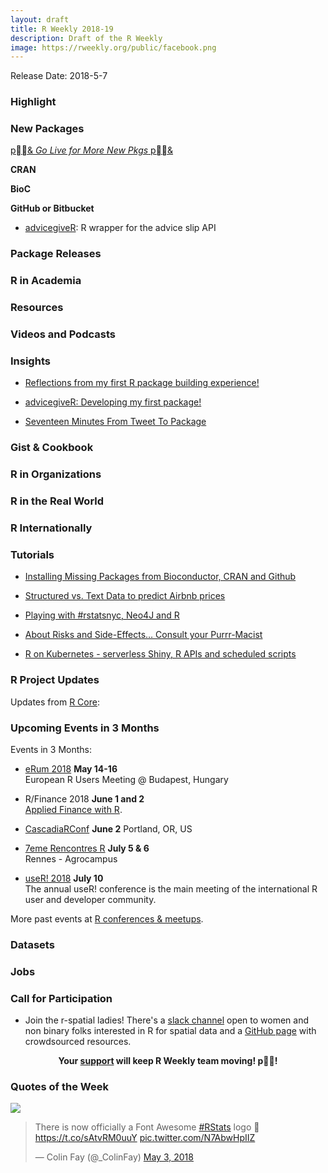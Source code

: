 ```yaml
---
layout: draft
title: R Weekly 2018-19
description: Draft of the R Weekly
image: https://rweekly.org/public/facebook.png
---
```


Release Date: 2018-5-7

###  Highlight




###  New Packages

<p class="added-hostname"><a href="https://rweekly.org/live" target="_blank" class="externalLink">p& <i>Go Live for More New Pkgs</i> p&</a></p>

**CRAN**



**BioC**


**GitHub or Bitbucket**

- [advicegiveR](https://github.com/katiejolly/advicegiveR): R wrapper for the advice slip API

### Package Releases



###  R in Academia



###  Resources



###  Videos and Podcasts




### Insights

+ [Reflections from my first R package building experience!](https://ryo-n7.github.io/2018-04-30-bulletchartr-package-experience/)
+ [advicegiveR: Developing my first package!](http://katiejolly.io/blog/2018-05-02/advicegiveR)

+ [Seventeen Minutes From Tweet To Package](https://rud.is/b/2018/05/03/seventeen-minutes-from-tweet-to-package/)

### Gist & Cookbook




###  R in Organizations



### R in the Real World




### R Internationally



###  Tutorials

+ [Installing Missing Packages from Bioconductor, CRAN and Github](https://www.eokodie.com/blog/installing-missing-packages-from-bioconductor-cran-and-github/)

+ [Structured vs. Text Data to predict Airbnb prices](https://github.com/franziloew/airbnb_textmining)

+ [Playing with #rstatsnyc, Neo4J and R](http://colinfay.me/rstatsnyc-neo4j/)

+ [About Risks and Side-Effects… Consult your Purrr-Macist](https://www.statworx.com/de/blog/about-risks-and-side-effects-consult-your-purrr-macist/)

+ [R on Kubernetes - serverless Shiny, R APIs and scheduled scripts ](http://code.markedmondson.me/r-on-kubernetes-serverless-shiny-r-apis-and-scheduled-scripts/)

<!--<div class="post-more-begin"></div><div class="post-more-end"></div>-->


###  R Project Updates

Updates from [R Core](http://developer.r-project.org/blosxom.cgi/R-devel/NEWS):



###  Upcoming Events in 3 Months

Events in 3 Months:

+ [eRum 2018](http://2018.erum.io) **May 14-16** <br />
European R Users Meeting @ Budapest, Hungary

+ R/Finance 2018 **June 1 and 2** <br />
[Applied Finance with R](http://www.rinfinance.com).

+ [CascadiaRConf](https://cascadiarconf.com/) **June 2**
Portland, OR, US

+ [7eme Rencontres R](https://r2018-rennes.sciencesconf.org/)  **July 5 & 6** <br />
Rennes - Agrocampus

+ [useR! 2018](https://user2018.r-project.org/) **July 10** <br />
The annual useR! conference is the main meeting of the international R user and developer community.

<!--

+ [LatinR 2018](http://latin-r.com/) **Sept 4-5** <br />
Buenos Aires, Argentina.

-->

More past events at [R conferences & meetups](https://conf.rweekly.org).

### Datasets




### Jobs




###  Call for Participation

- Join the r-spatial ladies! There's a [slack channel](https://join.slack.com/t/r-spatialladies/shared_invite/enQtMzU1MTIwMjU2NzUyLTBkZjU1NDFiZGU3YzNmN2Y0Y2NiYTM2Njk2ZjI5M2IyMTNiNjI3ZDQ4MzEyMjQxNjM2YWU2ZGVkZWRiYmU1ZDM) open to women and non binary folks interested in R for spatial data and a [GitHub page](https://github.com/rspatialladies) with crowdsourced resources.

<p class="hide-support added-hostname support-rweekly" style="text-align: center;font-weight: bold;">Your <a class="non-visited externalLink" href="https://www.patreon.com/rweekly" onclick="pas(this)">support</a> will keep R Weekly team moving! p!</p>

###  Quotes of the Week

![](https://pbs.twimg.com/media/DcR8E_0W4AAK5zY.jpg)

<blockquote class="twitter-tweet" data-lang="en"><p lang="en" dir="ltr">There is now officially a Font Awesome <a href="https://twitter.com/hashtag/RStats?src=hash&amp;ref_src=twsrc%5Etfw">#RStats</a> logo 🎉<a href="https://t.co/sAtvRM0uuY">https://t.co/sAtvRM0uuY</a> <a href="https://t.co/N7AbwHpIIZ">pic.twitter.com/N7AbwHpIIZ</a></p>&mdash; Colin Fay (@_ColinFay) <a href="https://twitter.com/_ColinFay/status/992054289341276161?ref_src=twsrc%5Etfw">May 3, 2018</a></blockquote>
